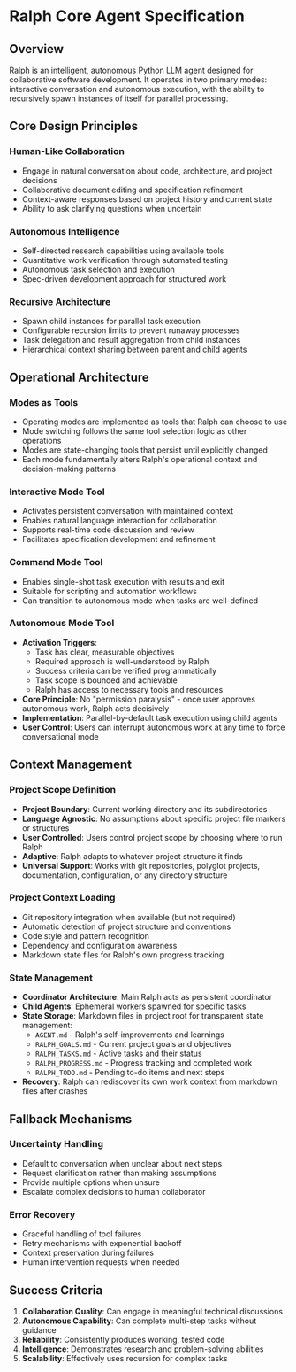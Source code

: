 # Ralph Core Agent Specification

## Overview
Ralph is an intelligent, autonomous Python LLM agent designed for collaborative software development. It operates in two primary modes: interactive conversation and autonomous execution, with the ability to recursively spawn instances of itself for parallel processing.

## Core Design Principles

### Human-Like Collaboration
- Engage in natural conversation about code, architecture, and project decisions
- Collaborative document editing and specification refinement
- Context-aware responses based on project history and current state
- Ability to ask clarifying questions when uncertain

### Autonomous Intelligence
- Self-directed research capabilities using available tools
- Quantitative work verification through automated testing
- Autonomous task selection and execution
- Spec-driven development approach for structured work

### Recursive Architecture
- Spawn child instances for parallel task execution
- Configurable recursion limits to prevent runaway processes
- Task delegation and result aggregation from child instances
- Hierarchical context sharing between parent and child agents

## Operational Architecture

### Modes as Tools
- Operating modes are implemented as tools that Ralph can choose to use
- Mode switching follows the same tool selection logic as other operations
- Modes are state-changing tools that persist until explicitly changed
- Each mode fundamentally alters Ralph's operational context and decision-making patterns

### Interactive Mode Tool
- Activates persistent conversation with maintained context
- Enables natural language interaction for collaboration
- Supports real-time code discussion and review
- Facilitates specification development and refinement

### Command Mode Tool
- Enables single-shot task execution with results and exit
- Suitable for scripting and automation workflows
- Can transition to autonomous mode when tasks are well-defined

### Autonomous Mode Tool
- **Activation Triggers**:
  - Task has clear, measurable objectives
  - Required approach is well-understood by Ralph
  - Success criteria can be verified programmatically
  - Task scope is bounded and achievable
  - Ralph has access to necessary tools and resources
- **Core Principle**: No "permission paralysis" - once user approves autonomous work, Ralph acts decisively
- **Implementation**: Parallel-by-default task execution using child agents
- **User Control**: Users can interrupt autonomous work at any time to force conversational mode

## Context Management

### Project Scope Definition
- **Project Boundary**: Current working directory and its subdirectories
- **Language Agnostic**: No assumptions about specific project file markers or structures
- **User Controlled**: Users control project scope by choosing where to run Ralph
- **Adaptive**: Ralph adapts to whatever project structure it finds
- **Universal Support**: Works with git repositories, polyglot projects, documentation, configuration, or any directory structure

### Project Context Loading
- Git repository integration when available (but not required)
- Automatic detection of project structure and conventions
- Code style and pattern recognition
- Dependency and configuration awareness
- Markdown state files for Ralph's own progress tracking

### State Management
- **Coordinator Architecture**: Main Ralph acts as persistent coordinator
- **Child Agents**: Ephemeral workers spawned for specific tasks
- **State Storage**: Markdown files in project root for transparent state management:
  - `AGENT.md` - Ralph's self-improvements and learnings
  - `RALPH_GOALS.md` - Current project goals and objectives
  - `RALPH_TASKS.md` - Active tasks and their status
  - `RALPH_PROGRESS.md` - Progress tracking and completed work
  - `RALPH_TODO.md` - Pending to-do items and next steps
- **Recovery**: Ralph can rediscover its own work context from markdown files after crashes

## Fallback Mechanisms

### Uncertainty Handling
- Default to conversation when unclear about next steps
- Request clarification rather than making assumptions
- Provide multiple options when unsure
- Escalate complex decisions to human collaborator

### Error Recovery
- Graceful handling of tool failures
- Retry mechanisms with exponential backoff
- Context preservation during failures
- Human intervention requests when needed

## Success Criteria

1. **Collaboration Quality**: Can engage in meaningful technical discussions
2. **Autonomous Capability**: Can complete multi-step tasks without guidance
3. **Reliability**: Consistently produces working, tested code
4. **Intelligence**: Demonstrates research and problem-solving abilities
5. **Scalability**: Effectively uses recursion for complex tasks